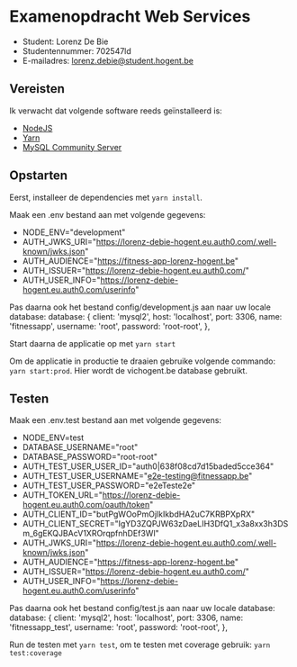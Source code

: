 # Examenopdracht Web Services


- Student: Lorenz De Bie
- Studentennummer: 702547ld
- E-mailadres: lorenz.debie@student.hogent.be

## Vereisten

Ik verwacht dat volgende software reeds geïnstalleerd is:

- [NodeJS](https://nodejs.org)
- [Yarn](https://yarnpkg.com)
- [MySQL Community Server](https://dev.mysql.com/downloads/mysql/)


## Opstarten

 Eerst, installeer de dependencies met <code>yarn install</code>.
 
 Maak een .env bestand aan met volgende gegevens:
 - NODE_ENV="development"
 - AUTH_JWKS_URI="https://lorenz-debie-hogent.eu.auth0.com/.well-known/jwks.json"
 - AUTH_AUDIENCE="https://fitness-app-lorenz-hogent.be"
 - AUTH_ISSUER="https://lorenz-debie-hogent.eu.auth0.com/"
 - AUTH_USER_INFO="https://lorenz-debie-hogent.eu.auth0.com/userinfo"

Pas daarna ook het bestand config/development.js aan naar uw locale database:
<block>
database: {
    client: 'mysql2',
    host: 'localhost',
    port: 3306,
    name: 'fitnessapp',
    username: 'root',
    password: 'root-root',
  },
 </block>
  
  
  Start daarna de applicatie op met <code>yarn start</code>
  
  Om de applicatie in productie te draaien gebruike volgende commando: <code>yarn start:prod</code>.
  Hier wordt de vichogent.be database gebruikt.
 


## Testen

Maak een .env.test bestand aan met volgende gegevens:
 - NODE_ENV=test
 - DATABASE_USERNAME="root"
 - DATABASE_PASSWORD="root-root"
 - AUTH_TEST_USER_USER_ID="auth0|638f08cd7d15baded5cce364"
 - AUTH_TEST_USER_USERNAME="e2e-testing@fitnessapp.be"
 - AUTH_TEST_USER_PASSWORD="e2eTeste2e"
 - AUTH_TOKEN_URL="https://lorenz-debie-hogent.eu.auth0.com/oauth/token"
 - AUTH_CLIENT_ID="butPgWOoPmOjlkIkbdHA2uC7KRBPXpRX"
 - AUTH_CLIENT_SECRET="IgYD3ZQPJW63zDaeLIH3DfQ1_x3a8xx3h3DSm_6gEKQJBAcV1XROrqpfnhDEf3Wl"
 - AUTH_JWKS_URI="https://lorenz-debie-hogent.eu.auth0.com/.well-known/jwks.json"
 - AUTH_AUDIENCE="https://fitness-app-lorenz-hogent.be"
 - AUTH_ISSUER="https://lorenz-debie-hogent.eu.auth0.com/"
 - AUTH_USER_INFO="https://lorenz-debie-hogent.eu.auth0.com/userinfo"

Pas daarna ook het bestand config/test.js aan naar uw locale database:
<block>
database: {
    client: 'mysql2',
    host: 'localhost',
    port: 3306,
    name: 'fitnessapp_test',
    username: 'root',
    password: 'root-root',
  },
 </block>
 
Run de testen met <code>yarn test</code>, om te testen met coverage gebruik: <code>yarn test:coverage</code>

